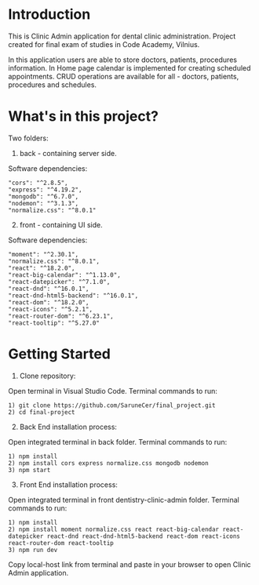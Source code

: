 # Introduction

This is Clinic Admin application for dental clinic administration. Project created for final exam of studies in Code Academy, Vilnius. 

In this application users are able to store doctors, patients, procedures information. In Home page calendar is implemented for creating scheduled appointments. CRUD operations are available for all - doctors, patients, procedures and schedules. 

# What's in this project?

Two folders:
1. back - containing server side.

Software dependencies:

    "cors": "^2.8.5",
    "express": "^4.19.2",
    "mongodb": "^6.7.0",
    "nodemon": "^3.1.3",
    "normalize.css": "^8.0.1"

2. front - containing UI side. 

Software dependencies:

    "moment": "^2.30.1",
    "normalize.css": "^8.0.1",
    "react": "^18.2.0",
    "react-big-calendar": "^1.13.0",
    "react-datepicker": "^7.1.0",
    "react-dnd": "^16.0.1",
    "react-dnd-html5-backend": "^16.0.1",
    "react-dom": "^18.2.0",
    "react-icons": "^5.2.1",
    "react-router-dom": "^6.23.1",
    "react-tooltip": "^5.27.0"

# Getting Started 

1. Clone repository:

Open terminal in Visual Studio Code.
Terminal commands to run:

    1) git clone https://github.com/SaruneCer/final_project.git
    2) cd final-project 

2. Back End installation process:

Open integrated terminal in back folder.
Terminal commands to run:

    1) npm install
    2) npm install cors express normalize.css mongodb nodemon
    3) npm start

3. Front End installation process: 

Open integrated terminal in front dentistry-clinic-admin folder.
Terminal commands to run:

    1) npm install
    2) npm install moment normalize.css react react-big-calendar react-datepicker react-dnd react-dnd-html5-backend react-dom react-icons react-router-dom react-tooltip
    3) npm run dev

Copy local-host link from terminal and paste in your browser to open Clinic Admin application. 
